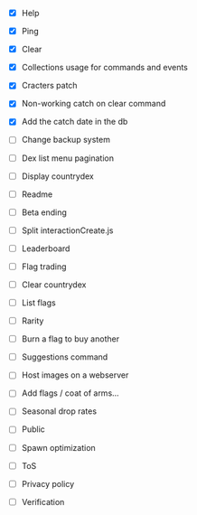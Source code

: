 - [x] Help
- [x] Ping
- [x] Clear
- [x] Collections usage for commands and events
- [x] Cracters patch
- [x] Non-working catch on clear command 
- [X] Add the catch date in the db

- [ ] Change backup system
- [ ] Dex list menu pagination
- [ ] Display countrydex
- [ ] Readme
- [ ] Beta ending
- [ ] Split interactionCreate.js
- [ ] Leaderboard
- [ ] Flag trading
- [ ] Clear countrydex
- [ ] List flags
- [ ] Rarity
- [ ] Burn a flag to buy another
- [ ] Suggestions command
- [ ] Host images on a webserver
- [ ] Add flags / coat of arms...
- [ ] Seasonal drop rates
- [ ] Public
- [ ] Spawn optimization
- [ ] ToS
- [ ] Privacy policy
- [ ] Verification